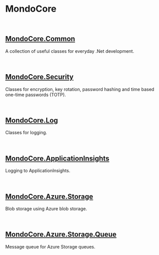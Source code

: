 # MondoCore

<br>
  

## [MondoCore.Common](MondoCore.Common/README.md)
  A collection of useful classes for everyday .Net development.

<br>
  

## [MondoCore.Security](MondoCore.Security/readme.md)
  Classes for encryption, key rotation, password hashing and time based one-time passwords (TOTP).

<br>

## [MondoCore.Log](MondoCore.Log/readme.md)
  Classes for logging.
  

<br>

## [MondoCore.ApplicationInsights](Azure/MondoCore.ApplicationInsights/readme.md)
  Logging to ApplicationInsights.
  

<br>

## [MondoCore.Azure.Storage](Azure/MondoCore.Azure.Storage/readme.md)
  Blob storage using Azure blob storage.


<br>

## [MondoCore.Azure.Storage.Queue](Azure/MondoCore.Azure.Storage.Queue/readme.md)
  Message queue for Azure Storage queues.
  

